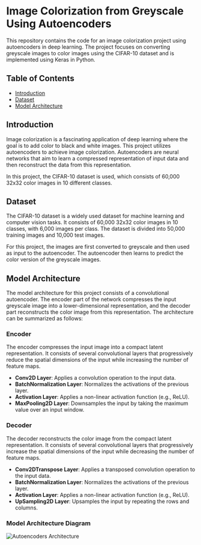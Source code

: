 # Image Colorization from Greyscale Using Autoencoders

This repository contains the code for an image colorization project using autoencoders in deep learning. The project focuses on converting greyscale images to color images using the CIFAR-10 dataset and is implemented using Keras in Python.

## Table of Contents

- [Introduction](#introduction)
- [Dataset](#dataset)
- [Model Architecture](#model-architecture)

## Introduction

Image colorization is a fascinating application of deep learning where the goal is to add color to black and white images. This project utilizes autoencoders to achieve image colorization. Autoencoders are neural networks that aim to learn a compressed representation of input data and then reconstruct the data from this representation.

In this project, the CIFAR-10 dataset is used, which consists of 60,000 32x32 color images in 10 different classes.

## Dataset

The CIFAR-10 dataset is a widely used dataset for machine learning and computer vision tasks. It consists of 60,000 32x32 color images in 10 classes, with 6,000 images per class. The dataset is divided into 50,000 training images and 10,000 test images.

For this project, the images are first converted to greyscale and then used as input to the autoencoder. The autoencoder then learns to predict the color version of the greyscale images.

## Model Architecture

The model architecture for this project consists of a convolutional autoencoder. The encoder part of the network compresses the input greyscale image into a lower-dimensional representation, and the decoder part reconstructs the color image from this representation. The architecture can be summarized as follows:

### Encoder
The encoder compresses the input image into a compact latent representation. It consists of several convolutional layers that progressively reduce the spatial dimensions of the input while increasing the number of feature maps.

- **Conv2D Layer**: Applies a convolution operation to the input data.
- **BatchNormalization Layer**: Normalizes the activations of the previous layer.
- **Activation Layer**: Applies a non-linear activation function (e.g., ReLU).
- **MaxPooling2D Layer**: Downsamples the input by taking the maximum value over an input window.

### Decoder
The decoder reconstructs the color image from the compact latent representation. It consists of several convolutional layers that progressively increase the spatial dimensions of the input while decreasing the number of feature maps.

- **Conv2DTranspose Layer**: Applies a transposed convolution operation to the input data.
- **BatchNormalization Layer**: Normalizes the activations of the previous layer.
- **Activation Layer**: Applies a non-linear activation function (e.g., ReLU).
- **UpSampling2D Layer**: Upsamples the input by repeating the rows and columns.

### Model Architecture Diagram
![Autoencoders Architecture](assets/autoencoder_architecture.png)
